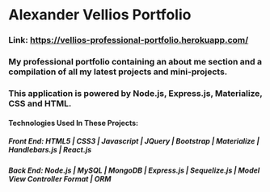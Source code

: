 # Alexander Vellios Portfolio
### Link: https://vellios-professional-portfolio.herokuapp.com/
### My professional portfolio containing an about me section and a compilation of all my latest projects and mini-projects.
### This application is powered by Node.js, Express.js, Materialize, CSS and HTML.
#### Technologies Used In These Projects: 
##### Front End: HTML5 | CSS3 | Javascript | JQuery | Bootstrap | Materialize | Handlebars.js | React.js
##### Back End: Node.js | MySQL | MongoDB | Express.js | Sequelize.js | Model View Controller Format | ORM

